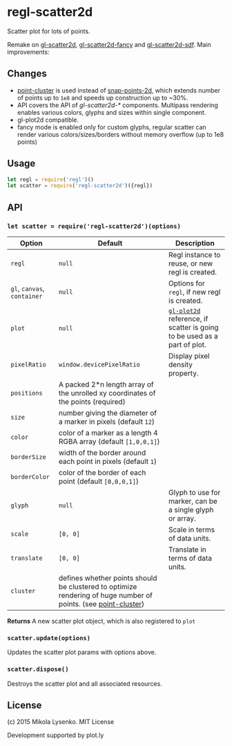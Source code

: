 # regl-scatter2d

Scatter plot for lots of points.

Remake on [gl-scatter2d](https://github.com/gl-vis/gl-scatter2d), [gl-scatter2d-fancy](https://github.com/gl-vis/gl-scatter2d-fancy) and [gl-scatter2d-sdf](https://github.com/gl-vis/gl-scatter2d-sdf). Main improvements:

## Changes

* [point-cluster](https://github.com/dfcreative/point-cluster) is used instead of [snap-points-2d](https://github.com/gl-vis/snap-points-2d), which extends number of points up to `1e8` and speeds up construction up to ~30%.
* API covers the API of _gl-scatter2d-*_ components. Multipass rendering enables various colors, glyphs and sizes within single component.
* gl-plot2d compatible.
* fancy mode is enabled only for custom glyphs, regular scatter can render various colors/sizes/borders without memory overflow (up to 1e8 points)

## Usage

```js
let regl = require('regl')()
let scatter = require('regl-scatter2d')({regl})
```

## API

### `let scatter = require('regl-scatter2d')(options)`

| Option | Default | Description |
|---|---|---|
| `regl` | `null` | Regl instance to reuse, or new regl is created. |
| `gl`, `canvas`, `container` | `null` | Options for `regl`, if new regl is created. |
| `plot` | `null` | [`gl-plot2d`](https://github.com/gl-vis/gl-plot2d) reference, if scatter is going to be used as a part of plot. |
| `pixelRatio` | `window.devicePixelRatio` | Display pixel density property. |
| `positions` | A packed 2*n length array of the unrolled xy coordinates of the points (required) |
| `size` | number giving the diameter of a marker in pixels (default `12`) |
| `color` | color of a marker as a length 4 RGBA array (default `[1,0,0,1]`) |
| `borderSize` | width of the border around each point in pixels (default `1`) |
| `borderColor` | color of the border of each point (default `[0,0,0,1]`) |
| `glyph` | `null` | Glyph to use for marker, can be a single glyph or array. |
| `scale` | `[0, 0]` | Scale in terms of data units. |
| `translate` | `[0, 0]` | Translate in terms of data units. |
| `cluster` | defines whether points should be clustered to optimize rendering of huge number of points. (see [point-cluster](https://github.com/dfcreative/point-cluster)) |

**Returns** A new scatter plot object, which is also registered to `plot`

### `scatter.update(options)`

Updates the scatter plot params with options above.

### `scatter.dispose()`

Destroys the scatter plot and all associated resources.

## License
(c) 2015 Mikola Lysenko. MIT License

Development supported by plot.ly
